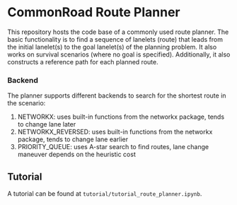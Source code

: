 # CommonRoad Route Planner

This repository hosts the code base of a commonly used route planner. The basic functionality is to find a sequence of lanelets (route) that leads from the initial lanelet(s)  to the goal lanelet(s) of the planning problem. It also works on survival scenarios (where no goal is specified). Additionally, it also constructs a reference path for each planned route.

### Backend
The planner supports different backends to search for the shortest route in the scenario:
1. NETWORKX: uses built-in functions from the networkx package, tends to change lane later
2. NETWORKX_REVERSED: uses built-in functions from the networkx package, tends to change lane earlier
3. PRIORITY_QUEUE: uses A-star search to find routes, lane change maneuver depends on the heuristic cost
## Tutorial
A tutorial can be found at `tutorial/tutorial_route_planner.ipynb`.
